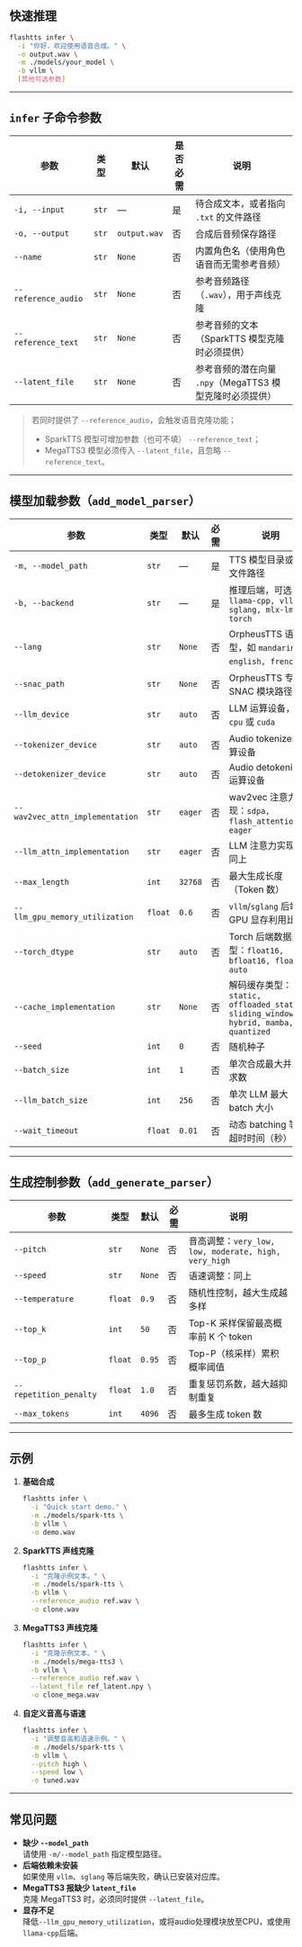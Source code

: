 ## 快速推理

```bash
flashtts infer \
  -i "你好，欢迎使用语音合成。" \
  -o output.wav \
  -m ./models/your_model \
  -b vllm \
  [其他可选参数]
```

---

## `infer` 子命令参数

| 参数                  | 类型    | 默认           | 是否必需 | 说明                                   |
|---------------------|-------|--------------|------|--------------------------------------|
| `-i, --input`       | `str` | —            | 是    | 待合成文本，或者指向 `.txt` 的文件路径              |
| `-o, --output`      | `str` | `output.wav` | 否    | 合成后音频保存路径                            |
| `--name`            | `str` | `None`       | 否    | 内置角色名（使用角色语音而无需参考音频）                 |
| `--reference_audio` | `str` | `None`       | 否    | 参考音频路径（`.wav`），用于声线克隆                |
| `--reference_text`  | `str` | `None`       | 否    | 参考音频的文本（SparkTTS 模型克隆时必须提供）          |
| `--latent_file`     | `str` | `None`       | 否    | 参考音频的潜在向量 `.npy`（MegaTTS3 模型克隆时必须提供） |

> 若同时提供了 `--reference_audio`，会触发语音克隆功能；
> - SparkTTS 模型可增加参数（也可不填） `--reference_text`；
> - MegaTTS3 模型必须传入 `--latent_file`，且忽略 `--reference_text`。

---

## 模型加载参数（`add_model_parser`）

| 参数                              | 类型      | 默认      | 必需 | 说明                                                                          |
|---------------------------------|---------|---------|----|-----------------------------------------------------------------------------|
| `-m, --model_path`              | `str`   | —       | 是  | TTS 模型目录或权重文件路径                                                             |
| `-b, --backend`                 | `str`   | —       | 是  | 推理后端，可选 `llama-cpp, vllm, sglang, mlx-lm, torch`                            |
| `--lang`                        | `str`   | `None`  | 否  | OrpheusTTS 语言类型，如 `mandarin, english, french` 等                             |
| `--snac_path`                   | `str`   | `None`  | 否  | OrpheusTTS 专用 SNAC 模块路径                                                     |
| `--llm_device`                  | `str`   | `auto`  | 否  | LLM 运算设备，如 `cpu` 或 `cuda`                                                   |
| `--tokenizer_device`            | `str`   | `auto`  | 否  | Audio tokenizer 运算设备                                                        |
| `--detokenizer_device`          | `str`   | `auto`  | 否  | Audio detokenizer 运算设备                                                      |
| `--wav2vec_attn_implementation` | `str`   | `eager` | 否  | wav2vec 注意力实现：`sdpa, flash_attention_2, eager`                              |
| `--llm_attn_implementation`     | `str`   | `eager` | 否  | LLM 注意力实现：同上                                                                |
| `--max_length`                  | `int`   | `32768` | 否  | 最大生成长度（Token 数）                                                             |
| `--llm_gpu_memory_utilization`  | `float` | `0.6`   | 否  | `vllm`/`sglang` 后端 GPU 显存利用比例                                               |
| `--torch_dtype`                 | `str`   | `auto`  | 否  | Torch 后端数据类型：`float16, bfloat16, float32, auto`                             |
| `--cache_implementation`        | `str`   | `None`  | 否  | 解码缓存类型：`static, offloaded_static, sliding_window, hybrid, mamba, quantized` |
| `--seed`                        | `int`   | `0`     | 否  | 随机种子                                                                        |
| `--batch_size`                  | `int`   | `1`     | 否  | 单次合成最大并发请求数                                                                 |
| `--llm_batch_size`              | `int`   | `256`   | 否  | 单次 LLM 最大 batch 大小                                                          |
| `--wait_timeout`                | `float` | `0.01`  | 否  | 动态 batching 等待超时时间（秒）                                                       |

---

## 生成控制参数（`add_generate_parser`）

| 参数                     | 类型      | 默认     | 必需 | 说明                                              |
|------------------------|---------|--------|----|-------------------------------------------------|
| `--pitch`              | `str`   | `None` | 否  | 音高调整：`very_low, low, moderate, high, very_high` |
| `--speed`              | `str`   | `None` | 否  | 语速调整：同上                                         |
| `--temperature`        | `float` | `0.9`  | 否  | 随机性控制，越大生成越多样                                   |
| `--top_k`              | `int`   | `50`   | 否  | Top-K 采样保留最高概率前 K 个 token                       |
| `--top_p`              | `float` | `0.95` | 否  | Top-P（核采样）累积概率阈值                                |
| `--repetition_penalty` | `float` | `1.0`  | 否  | 重复惩罚系数，越大越抑制重复                                  |
| `--max_tokens`         | `int`   | `4096` | 否  | 最多生成 token 数                                    |

---

## 示例

1. **基础合成**
   ```bash
   flashtts infer \
     -i "Quick start demo." \
     -m ./models/spark-tts \
     -b vllm \
     -o demo.wav
   ```

2. **SparkTTS 声线克隆**
   ```bash
   flashtts infer \
     -i "克隆示例文本。" \
     -m ./models/spark-tts \
     -b vllm \
     --reference_audio ref.wav \
     -o clone.wav
   ```

3. **MegaTTS3 声线克隆**
   ```bash
   flashtts infer \
     -i "克隆示例文本。" \
     -m ./models/mega-tts3 \
     -b vllm \
     --reference_audio ref.wav \
     --latent_file ref_latent.npy \
     -o clone_mega.wav
   ```

4. **自定义音高与语速**
   ```bash
   flashtts infer \
     -i "调整音高和语速示例。" \
     -m ./models/spark-tts \
     -b vllm \
     --pitch high \
     --speed low \
     -o tuned.wav
   ```

---

## 常见问题

- **缺少 `--model_path`**  
  请使用 `-m/--model_path` 指定模型路径。
- **后端依赖未安装**  
  如果使用 `vllm`、`sglang` 等后端失败，确认已安装对应库。
- **MegaTTS3 报缺少 `latent_file`**  
  克隆 MegaTTS3 时，必须同时提供 `--latent_file`。
- **显存不足**  
  降低`--llm_gpu_memory_utilization`，或将audio处理模块放至CPU，或使用`llama-cpp`后端。  
